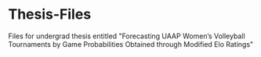 # Thesis-Files
Files for undergrad thesis entitled "Forecasting UAAP Women’s Volleyball Tournaments by Game Probabilities Obtained through Modified Elo Ratings"
